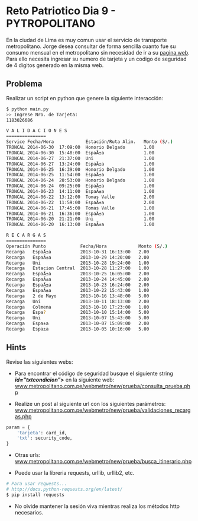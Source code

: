 # Reto Patriotico Dia 9 - PYTROPOLITANO

En la ciudad de Lima es muy comun usar el servicio de transporte metropolitano.
Jorge desea consultar de forma sencilla cuanto fue su consumo mensual
en el metropolitano sin necesidad de ir a su [pagina web](http://www.metropolitano.com.pe/index.php/consultas/tarjetas).
Para ello necesita ingresar su numero de tarjeta y un codigo de seguridad de 4
digitos generado en la misma web.

## Problema

Realizar un script en python que genere la siguiente interacción:

```bash
$ python main.py
>> Ingrese Nro. de Tarjeta:
1183026686

V A L I D A C I O N E S
===============
Service Fecha/Hora            Estación/Ruta Alim.   Monto (S/.)
TRONCAL 2014-06-30  17:09:00  Honorio Delgado       1.00
TRONCAL 2014-06-30  15:48:00  EspaÃ±a               1.00
TRONCAL 2014-06-27  21:37:00  Uni                   1.00
TRONCAL 2014-06-27  13:24:00  EspaÃ±a               1.00
TRONCAL 2014-06-25  16:39:00  Honorio Delgado       1.00
TRONCAL 2014-06-25  11:54:00  EspaÃ±a               1.00
TRONCAL 2014-06-24  20:53:00  Honorio Delgado       1.00
TRONCAL 2014-06-24  09:25:00  EspaÃ±a               1.00
TRONCAL 2014-06-23  14:11:00  EspaÃ±a               1.00
TRONCAL 2014-06-22  13:12:00  Tomas Valle           2.00
TRONCAL 2014-06-22  11:59:00  EspaÃ±a               2.00
TRONCAL 2014-06-21  17:45:00  Tomas Valle           1.00
TRONCAL 2014-06-21  16:36:00  EspaÃ±a               1.00
TRONCAL 2014-06-20  21:21:00  Uni                   1.00
TRONCAL 2014-06-20  16:13:00  EspaÃ±a               1.00

R E C A R G A S
===============
Operación Punto             Fecha/Hora            Monto (S/.)
Recarga   EspaÃ±a           2013-10-31 16:13:00   2.00
Recarga   EspaÃ±a           2013-10-29 14:20:00   2.00
Recarga   Uni               2013-10-28 19:24:00   1.00
Recarga   Estacion Central  2013-10-28 11:27:00   1.00
Recarga   EspaÃ±a           2013-10-25 16:05:00   2.00
Recarga   EspaÃ±a           2013-10-24 14:45:00   2.00
Recarga   EspaÃ±a           2013-10-23 16:24:00   2.00
Recarga   EspaÃ±a           2013-10-22 15:43:00   1.00
Recarga   2 de Mayo         2013-10-16 13:48:00   5.00
Recarga   Uni               2013-10-11 18:13:00   2.00
Recarga   Colmena           2013-10-10 17:23:00   1.00
Recarga   Espa?             2013-10-10 15:14:00   5.00
Recarga   Uni               2013-10-07 15:43:00   5.00
Recarga   Espa±a            2013-10-07 15:09:00   2.00
Recarga   Espa±a            2013-10-05 10:16:00   5.00
```

## Hints

Revise las siguientes webs:

+ Para encontrar el código de seguridad busque el siguiente string 
***id="txtcondicion">*** en la siguiente web:
www.metropolitano.com.pe/webmetro/new/prueba/consulta_prueba.php

+ Realize un post al siguiente url con los siguientes parámetros:
www.metropolitano.com.pe/webmetro/new/prueba/validaciones_recargas.php
```python
param = {
    'tarjeta': card_id,
    'txt': security_code,
}
```

+ Otras urls:
www.metropolitano.com.pe/webmetro/new/prueba/busca_itinerario.php

+ Puede usar la libreria requests, urllib, urllib2, etc.
```bash
# Para usar requests...
# http://docs.python-requests.org/en/latest/
$ pip install requests
```

+ No olvide mantener la sesión viva mientras realiza los métodos http 
necesarios.